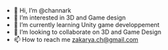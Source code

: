 - 👋 Hi, I’m @channark
- 👀 I’m interested in 3D and Game design
- 🌱 I’m currently learning Unity game developpement
- 💞️ I’m looking to collaborate on 3D and Game Design
- 📫 How to reach me zakarya.ch@gmail.com

<!---
My name is Zakarya. i am a self taught 3D artist, i have been since 2017, i can do different styles (Low poly, toon, stylized, ghibli/Anime and realistic). I can make props or assets for games, animation, Archiz (architecture), or product 3D visuaization. I'm very passionate about 3D, looking for some interesting projects to work on. i am also a Wordpress developer. i want to start a freelance career with Fiverr.

--->

